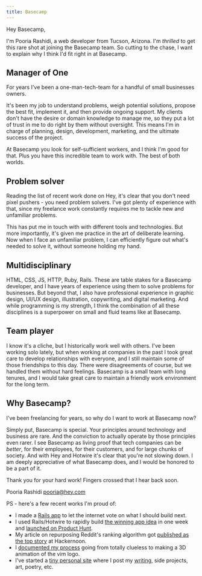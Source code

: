 ```yaml
---
title: Basecamp
---
```


Hey Basecamp, 

I'm Pooria Rashidi, a web developer from Tucson, Arizona. I'm *thrilled* to get this rare shot at joining the Basecamp team. So cutting to the chase, I want to explain why I think I'd fit right in at Basecamp.

## Manager of One

For years I've been a one-man-tech-team for a handful of small businesses owners.

It's been my job to understand problems, weigh potential solutions, propose the best fit, implement it, and then provide ongoing support. My clients don't have the desire or domain knowledge to manage me, so they put a lot of trust in me to do right by them without oversight. This means I'm in charge of planning, design, development, marketing, and the ultimate success of the project.

At Basecamp you look for self-sufficient workers, and I think I'm good for that. Plus you have this incredible team to work with. The best of both worlds.

## Problem solver

Reading the list of recent work done on Hey, it's clear that you don't need pixel pushers - you need problem solvers. I've got plenty of experience with that, since my freelance work constantly requires me to tackle new and unfamiliar problems. 

This has put me in touch with with different tools and technologies. But more importantly, it's given me practice in the art of deliberate learning. Now when I face an unfamiliar problem, I can efficiently figure out what's needed to solve it, without someone holding my hand.

## Multidisciplinary

HTML, CSS, JS, HTTP, Ruby, Rails. These are table stakes for a Basecamp developer, and I have years of experience using them to solve problems for businesses. But beyond that, I also have professional experience in graphic design, UI/UX design, illustration, copywriting, and digital marketing. And while programming is my strength, I think the combination of all these disciplines is a superpower on small and fluid teams like at Basecamp.

## Team player

I know it's a cliche, but I historically work well with others. I've been working solo lately, but when working at companies in the past I took great care to develop relationships with everyone, and I still maintain some of those friendships to this day. There were disagreements of course, but we handled them without hard feelings. Basecamp is a small team with long tenures, and I would take great care to maintain a friendly work environment for the long term.

## Why Basecamp?

I've been freelancing for years, so why do I want to work at Basecamp now?

Simply put, Basecamp is special. Your principles around technology and business are rare. And the conviction to actually operate by those principles even rarer. I see Basecamp as living proof that tech companies can be *better*, for their employees, for their customers, and for large chunks of society. And with Hey and Hotwire it's clear that you're not slowing down. I am deeply appreciative of what Basecamp does, and I would be honored to be a part of it.

Thank you for your hard work! Fingers crossed that I hear back soon. 

Pooria Rashidi
pooria@hey.com

PS - here's a few recent works I'm proud of:
- I made a [Rails app](https://oneweektomake.com) to let the internet vote on what I should build next.
- I used Rails/Hotwire to rapidly build [the winning app idea](https://fanfavorite.io) in one week and [launched on Product Hunt](https://www.producthunt.com/posts/fan-favorite).
- My article on repurposing Reddit's ranking algorithm got [published as the top story](https://hackernoon.com/from-reddits-hot-ranking-algorithm-to-my-satisfying-blend-or-top-ranked-and-new-by2h35tm) at Hackernoon. 
- I [documented my process](https://pooriar.com/behind-the-scenes-vim-animation) going from totally clueless to making a 3D animation of the vim logo.
- I've started a [tiny personal site](pooriar.com) where I post my [writing](https://pooriar.com/posts), side projects, art, poetry, etc.

